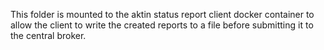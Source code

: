 This folder is mounted to the aktin status report client docker container to allow the client to write the created reports to a file before submitting it to the central broker.